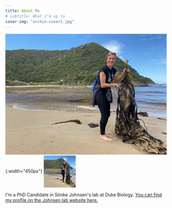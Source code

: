 ```yaml
---
title: About Me
# subtitle: What I'm up to
cover-img: "urchin-cover1.jpg"
---
```


![me](australia_kelp.JPG){:width="450px"}
<img align="center" width="100" height="100" src="australia_kelp.JPG">

I'm a PhD Candidate in Sönke Johnsen's lab at Duke Biology. [You can find my profile on the Johnsen lab website here.](https://opticsoflife.org/people/julia.html)
